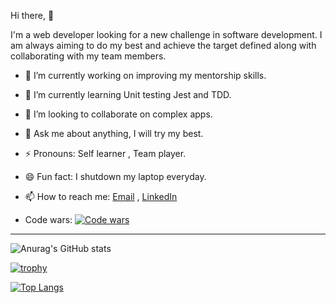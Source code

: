  Hi there,  👋
 
  I'm a web developer looking for a new challenge in software development. I am always aiming to do my best
   and achieve the target defined along with collaborating with my team members. 

- 🔭 I’m currently working on improving my mentorship skills.
- 🌱 I’m currently learning Unit testing Jest and TDD.
- 👯 I’m looking to collaborate on complex apps.
- 💬 Ask me about  anything, I will try my best.
- ⚡ Pronouns: Self learner , Team player.
- 😄 Fun fact: I shutdown my laptop everyday. 
- 📫 How to reach me: [Email](islam.fawzy@outlook.dk) , [LinkedIn](https://www.linkedin.com/in/islam-fawzy/)

- Code wars: [![Code wars](https://www.codewars.com/users/islam-fawzy25/badges/small?theme=light)](https://www.codewars.com/users/islam-fawzy25/)      


<hr/>

![Anurag's GitHub stats](https://github-readme-stats-sigma-five.vercel.app/api?username=islam-fawzy25&show_icons=true&theme=)


[![trophy](https://github-profile-trophy.vercel.app/?username=islam-fawzy25)](https://github.com/islam-fawzy25/github-profile-trophy)      

[![Top Langs](https://github-readme-stats-sigma-five.vercel.app/api/top-langs/?username=islam-fawzy25&show_icons=true&theme=)](https://github.com/islam-fawzy25/github-readme-stats)   
